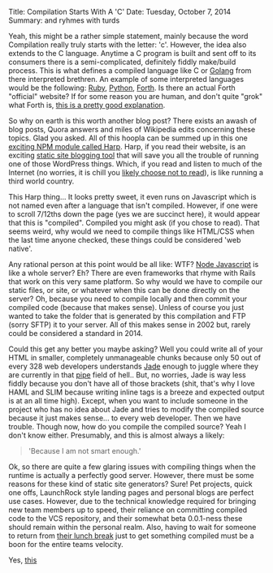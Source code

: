 Title: Compilation Starts With A 'C'
Date: Tuesday, October 7, 2014
Summary: and ryhmes with turds

Yeah, this might be a rather simple statement, mainly because the word Compilation really truly starts with the letter: 'c'. However, the idea also extends to the C language.  Anytime a C program is built and sent off to its consumers there is a semi-complicated, definitely fiddly make/build process. This is what defines a compiled language like C or [Golang][1] from there interpreted brethren. An example of some interpreted languages would be the following: [Ruby][2], [Python][3], [Forth][4]. Is there an actual Forth "official" website? If for some reason you are human, and don't quite "grok" what Forth is, [this is a pretty good explanation][5].

So why on earth is this worth another blog post? There exists an awash of blog posts, Quora answers and miles of Wikipedia edits concerning these topics. Glad you asked. All of this hoopla can be summed up in this one [exciting NPM module called Harp][6]. Harp, if you read their website, is an exciting [static site blogging tool][7] that will save you all the trouble of running one of those WordPress things. Which, if you read and listen to much of the Internet (no worries, it is chill you [likely choose not to read][13]), is like running a third world country. 

This Harp thing... It looks pretty sweet, it even runs on Javascript which is not named even after a language that isn't compiled. However, if one were to scroll 7/12ths down the page (yes we are succinct here), it would appear that this is "compiled". Compiled you might ask (if you chose to read). That seems weird, why would we need to compile things like HTML/CSS when the last time anyone checked, these things could be considered 'web native'.

Any rational person at this point would be all like: WTF? [Node Javascript][8] is like a whole server? Eh? There are even frameworks that rhyme with Rails that work on this very same platform. So why would we have to compile our static files, or site, or whatever when this can be done directly on the server? Oh, because you need to compile locally and then commit your compiled code (because that makes sense). Unless of course you just wanted to take the folder that is generated by this compilation and FTP (sorry SFTP) it to your server. All of this makes sense in 2002 but, rarely could be considered a standard in 2014.

Could this get any better you maybe asking? Well you could write all of your HTML in smaller, completely unmanageable chunks because only 50 out of every 328 web developers understands [Jade][9] enough to juggle where they are currently in that [pipe][12] field of hell.. But, no worries, Jade is way less fiddly because you don't have all of those brackets (shit, that's why I love HAML and SLIM because writing inline tags is a breeze and expected output is at an all time high). Except, when you want to include someone in the project who has no idea about Jade and tries to modify the compiled source because it just makes sense... to every web developer. Then we have trouble. Though now, how do you compile the compiled source? Yeah I don't know either. Presumably, and this is almost always a likely: 

>'Because I am not smart enough.'

Ok, so there are quite a few glaring issues with compiling things when the runtime is actually a perfectly good server. However, there must be some reasons for these kind of static site generators? Sure! Pet projects, quick one offs, LaunchRock style landing pages and personal blogs are perfect use cases. However, due to the technical knowledge required for bringing new team members up to speed, their reliance on committing compiled code to the VCS repository, and their somewhat beta 0.0.1-ness these should remain within the personal realm. Also, having to wait for someone to return from [their lunch break][10] just to get something compiled must be a boon for the entire teams velocity. 

Yes, [this][11]

[1]: https://golang.org/
[2]: https://www.ruby-lang.org/en/
[3]: https://www.python.org/
[4]: http://groups.engin.umd.umich.edu/CIS/course.des/cis400/forth/forth.html
[5]: http://cstruter.com/articles/article/1/4
[6]: http://harpjs.com/
[7]: https://gist.github.com/davatron5000/2254924
[8]: http://i.imgur.com/FHWMO.gif
[9]: http://jade-lang.com/
[10]: https://gimmebar.com/view/504f465629ca15bb4b000000/big
[11]: https://the-pastry-box-project.net/ed-finkler/2014-october-6
[12]: https://en.wikipedia.org/wiki/Pipeline_(Unix)
[13]: http://cloudbacon.com/2011-12-19-People-Can-Not-Read